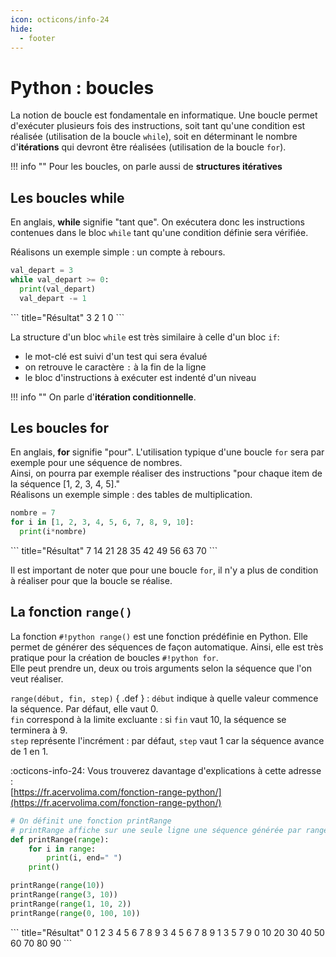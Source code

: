 ```yaml
---
icon: octicons/info-24
hide:
  - footer
---
```

# Python : boucles
La notion de boucle est fondamentale en informatique. Une boucle permet d'exécuter plusieurs fois des instructions, soit tant qu'une condition est réalisée (utilisation de la boucle `while`), soit en déterminant le nombre d'__itérations__ qui devront être réalisées (utilisation de la boucle `for`).

!!! info ""
    Pour les boucles, on parle aussi de __structures itératives__

## Les boucles while
En anglais, __while__ signifie "tant que". On exécutera donc les instructions contenues dans le bloc `while` tant qu'une condition définie sera vérifiée.

Réalisons un exemple simple : un compte à rebours.

``` python title="Compte à rebours"
val_depart = 3
while val_depart >= 0:
  print(val_depart)
  val_depart -= 1
```
<div class="result" markdown>
``` title="Résultat"
3
2
1
0
```
</div>

La structure d'un bloc `while` est très similaire à celle d'un bloc `if`:

- le mot-clé est suivi d'un test qui sera évalué
- on retrouve le caractère `:` à la fin de la ligne
- le bloc d'instructions à exécuter est indenté d'un niveau

!!! info ""
    On parle d'__itération conditionnelle__.

## Les boucles for
En anglais, __for__ signifie "pour". L'utilisation typique d'une boucle `for` sera par exemple pour une séquence de nombres.  
Ainsi, on pourra par exemple réaliser des instructions "pour chaque item de la séquence [1, 2, 3, 4, 5]."  
Réalisons un exemple simple : des tables de multiplication.

``` python title="Table de multiplication de 7"
nombre = 7
for i in [1, 2, 3, 4, 5, 6, 7, 8, 9, 10]:
  print(i*nombre)
```
<div class="result" markdown>
``` title="Résultat"
7
14
21
28
35
42
49
56
63
70
```
</div>

Il est important de noter que pour une boucle `for`, il n'y a plus de condition à réaliser pour que la boucle se réalise.

## La fonction `range()`
La fonction `#!python range()` est une fonction prédéfinie en Python. Elle permet de générer des séquences de façon automatique. Ainsi, elle est très pratique pour la création de boucles `#!python for`.  
Elle peut prendre un, deux ou trois arguments selon la séquence que l'on veut réaliser.

`range(début, fin, step)` { .def }
:  `début` indique à quelle valeur commence la séquence. Par défaut, elle vaut 0.  
   `fin` correspond à la limite excluante : si `fin` vaut 10, la séquence se terminera à 9.  
   `step` représente l'incrément : par défaut, `step` vaut 1 car la séquence avance de 1 en 1.

:octicons-info-24: Vous trouverez davantage d'explications à cette adresse :  
[https://fr.acervolima.com/fonction-range-python/](https://fr.acervolima.com/fonction-range-python/)

  ``` python title="Exemples d'utilisation de range()"
  # On définit une fonction printRange
  # printRange affiche sur une seule ligne une séquence générée par range()
  def printRange(range):
      for i in range:
          print(i, end=" ")
      print()

  printRange(range(10))
  printRange(range(3, 10))
  printRange(range(1, 10, 2))
  printRange(range(0, 100, 10))
  ```
<div class="result" markdown>
``` title="Résultat"
0 1 2 3 4 5 6 7 8 9 
3 4 5 6 7 8 9 
1 3 5 7 9 
0 10 20 30 40 50 60 70 80 90 
```
</div>